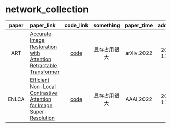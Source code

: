 # network_collection

| paper | paper_link | code_link | something | paper_time | add_time |
| :----:| :---- | :----: | :----: | :----: | :----: |
| ART | [Accurate Image Restoration with Attention Retractable Transformer](https://arxiv.org/abs/2210.01427) | [code](https://github.com/gladzhang/ART) | 显存占用很大 | arXiv,2022 | 2022-11-07 |
| ENLCA | [ Efficient Non-Local Contrastive Attention for Image Super-Resolution](https://arxiv.org/pdf/2201.03794.pdf) | [code](https://github.com/Zj-BinXia/ENLCA) | 显存占用很大 | AAAI,2022 | 2022-11-07 |

